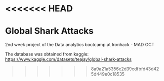 <<<<<<< HEAD
=======
# Global Shark Attacks
2nd week project of the Data analytics bootcamp at Ironhack - MAD OCT

The database was obtained from kaggle:
https://www.kaggle.com/datasets/teajay/global-shark-attacks
>>>>>>> 8a9a21a5356e2d39cdfbfd43d425d449e0c18535
